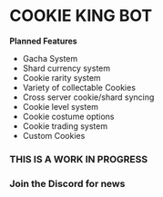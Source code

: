 #     COOKIE KING BOT
**Planned Features**
- Gacha System
- Shard currency system
- Cookie rarity system
- Variety of collectable Cookies
- Cross server cookie/shard syncing
- Cookie level system
- Cookie costume options
- Cookie trading system
- Custom Cookies
### THIS IS A WORK IN PROGRESS
### Join the Discord for news
